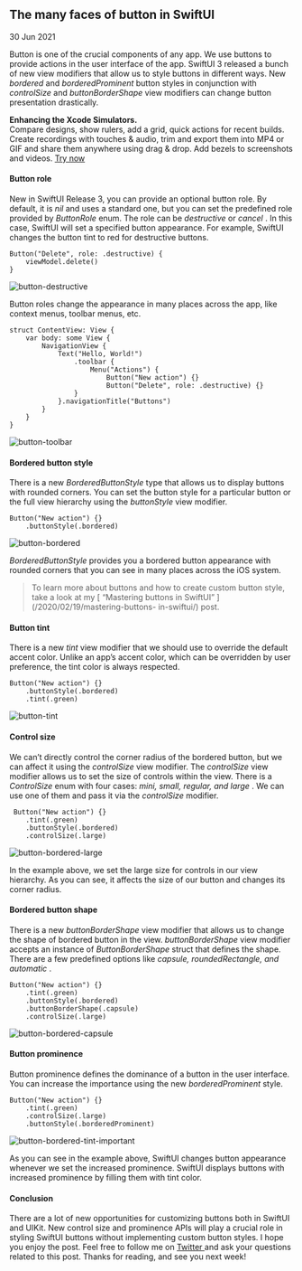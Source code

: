 ##  The many faces of button in SwiftUI

30 Jun 2021

Button is one of the crucial components of any app. We use buttons to provide
actions in the user interface of the app. SwiftUI 3 released a bunch of new
view modifiers that allow us to style buttons in different ways. New
_bordered_ and _borderedProminent_ button styles in conjunction with
_controlSize_ and _buttonBorderShape_ view modifiers can change button
presentation drastically.

**Enhancing the Xcode Simulators.**  
Compare designs, show rulers, add a grid, quick actions for recent builds.
Create recordings with touches & audio, trim and export them into MP4 or GIF
and share them anywhere using drag & drop. Add bezels to screenshots and
videos. [ Try now ](https://gumroad.com/a/931293139/ftvbh)

####  Button role

New in SwiftUI Release 3, you can provide an optional button role. By default,
it is _nil_ and uses a standard one, but you can set the predefined role
provided by _ButtonRole_ enum. The role can be _destructive_ or _cancel_ . In
this case, SwiftUI will set a specified button appearance. For example,
SwiftUI changes the button tint to red for destructive buttons.

    
    
    Button("Delete", role: .destructive) {
        viewModel.delete()
    }
    

![button-destructive](/public/buttons-destructive.png)

Button roles change the appearance in many places across the app, like context
menus, toolbar menus, etc.

    
    
    struct ContentView: View {
        var body: some View {
            NavigationView {
                Text("Hello, World!")
                    .toolbar {
                        Menu("Actions") {
                            Button("New action") {}
                            Button("Delete", role: .destructive) {}
                    }
                }.navigationTitle("Buttons")
            }
        }
    }
    

![button-toolbar](/public/buttons-toolbar.png)

####  Bordered button style

There is a new _BorderedButtonStyle_ type that allows us to display buttons
with rounded corners. You can set the button style for a particular button or
the full view hierarchy using the _buttonStyle_ view modifier.

    
    
    Button("New action") {}
        .buttonStyle(.bordered)
    

![button-bordered](/public/buttons-bordered.png)

_BorderedButtonStyle_ provides you a bordered button appearance with rounded
corners that you can see in many places across the iOS system.

> To learn more about buttons and how to create custom button style, take a
> look at my [ “Mastering buttons in SwiftUI” ](/2020/02/19/mastering-buttons-
> in-swiftui/) post.

####  Button tint

There is a new _tint_ view modifier that we should use to override the default
accent color. Unlike an app’s accent color, which can be overridden by user
preference, the tint color is always respected.

    
    
    Button("New action") {}
        .buttonStyle(.bordered)
        .tint(.green)
    

![button-tint](/public/buttons-bordered-tint.png)

####  Control size

We can’t directly control the corner radius of the bordered button, but we can
affect it using the _controlSize_ view modifier. The _controlSize_ view
modifier allows us to set the size of controls within the view. There is a
_ControlSize_ enum with four cases: _mini, small, regular, and large_ . We can
use one of them and pass it via the _controlSize_ modifier.

    
    
     Button("New action") {}
        .tint(.green)
        .buttonStyle(.bordered)
        .controlSize(.large)
    

![button-bordered-large](/public/buttons-bordered-large.png)

In the example above, we set the large size for controls in our view
hierarchy. As you can see, it affects the size of our button and changes its
corner radius.

####  Bordered button shape

There is a new _buttonBorderShape_ view modifier that allows us to change the
shape of bordered button in the view. _buttonBorderShape_ view modifier
accepts an instance of _ButtonBorderShape_ struct that defines the shape.
There are a few predefined options like _capsule, roundedRectangle, and
automatic_ .

    
    
    Button("New action") {}
        .tint(.green)
        .buttonStyle(.bordered)
        .buttonBorderShape(.capsule)
        .controlSize(.large)
    

![button-bordered-capsule](/public/buttons-bordered-capsule.png)

####  Button prominence

Button prominence defines the dominance of a button in the user interface. You
can increase the importance using the new _borderedProminent_ style.

    
    
    Button("New action") {}
        .tint(.green)
        .controlSize(.large)
        .buttonStyle(.borderedProminent)
    

![button-bordered-tint-important](/public/buttons-tint-fill.png)

As you can see in the example above, SwiftUI changes button appearance
whenever we set the increased prominence. SwiftUI displays buttons with
increased prominence by filling them with tint color.

####  Conclusion

There are a lot of new opportunities for customizing buttons both in SwiftUI
and UIKit. New control size and prominence APIs will play a crucial role in
styling SwiftUI buttons without implementing custom button styles. I hope you
enjoy the post. Feel free to follow me on [ Twitter
](https://twitter.com/mecid) and ask your questions related to this post.
Thanks for reading, and see you next week!

